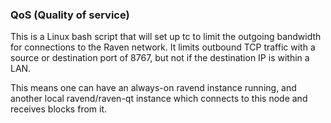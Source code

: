 ### QoS (Quality of service) ###

This is a Linux bash script that will set up tc to limit the outgoing bandwidth for connections to the Raven network. It limits outbound TCP traffic with a source or destination port of 8767, but not if the destination IP is within a LAN.

This means one can have an always-on ravend instance running, and another local ravend/raven-qt instance which connects to this node and receives blocks from it.
